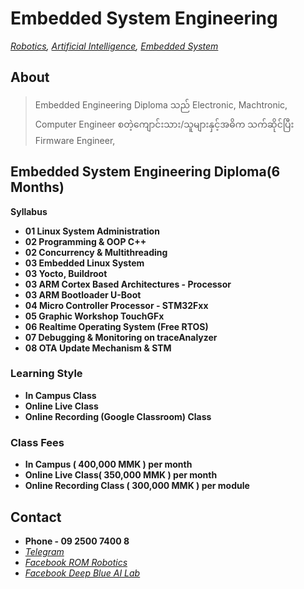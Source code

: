 # Embedded System Engineering 
*[Robotics](./robotics_engineering.md),  [Artificial Intelligence](./artificial_intelligence_engineering.md),  [Embedded System](./embedded_engineering.md)*

## About
> Embedded Engineering Diploma သည် Electronic, Machtronic, Computer Engineer စတဲ့ကျောင်းသား/သူများနှင့်အဓိက သက်ဆိုင်ပြီး Firmware Engineer, 

## Embedded System Engineering Diploma(6 Months)
**Syllabus**

- **01 Linux System Administration**
- **02 Programming & OOP C++**
- **02 Concurrency & Multithreading**
- **03 Embedded Linux System**
- **03 Yocto, Buildroot**
- **03 ARM Cortex Based Architectures - Processor**
- **03 ARM Bootloader U-Boot**
- **04 Micro Controller Processor - STM32Fxx**
- **05 Graphic Workshop TouchGFx**
- **06 Realtime Operating System (Free RTOS)**
- **07 Debugging & Monitoring on traceAnalyzer**
- **08 OTA Update Mechanism & STM**

### Learning Style 
- **In Campus Class**
- **Online Live Class**
- **Online Recording (Google Classroom) Class**


### Class Fees 
- **In Campus ( 400,000 MMK ) per month**
- **Online Live Class( 350,000 MMK ) per month**
- **Online Recording Class ( 300,000 MMK ) per module**

## Contact
- **Phone - 09 2500 7400 8**
- *[Telegram](https://t.me/tristanusa)*
- *[Facebook ROM Robotics](https://www.facebook.com/ROMROBOTS/)*
- *[Facebook Deep Blue AI Lab](https://www.facebook.com/deepblueailab/)*
